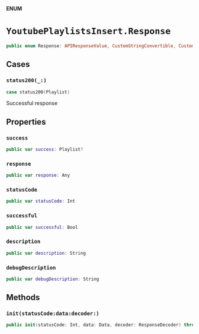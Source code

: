 **ENUM**

# `YoutubePlaylistsInsert.Response`

```swift
public enum Response: APIResponseValue, CustomStringConvertible, CustomDebugStringConvertible
```

## Cases
### `status200(_:)`

```swift
case status200(Playlist)
```

Successful response

## Properties
### `success`

```swift
public var success: Playlist?
```

### `response`

```swift
public var response: Any
```

### `statusCode`

```swift
public var statusCode: Int
```

### `successful`

```swift
public var successful: Bool
```

### `description`

```swift
public var description: String
```

### `debugDescription`

```swift
public var debugDescription: String
```

## Methods
### `init(statusCode:data:decoder:)`

```swift
public init(statusCode: Int, data: Data, decoder: ResponseDecoder) throws
```
